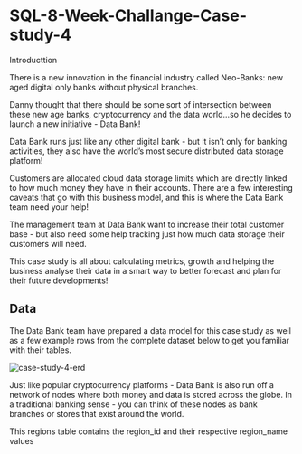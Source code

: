 
# SQL-8-Week-Challange-Case-study-4

Introducttion

There is a new innovation in the financial industry called Neo-Banks: new aged digital only banks without physical branches.

Danny thought that there should be some sort of intersection between these new age banks, cryptocurrency and the data world…so he decides to launch a new initiative - Data Bank!

Data Bank runs just like any other digital bank - but it isn’t only for banking activities, they also have the world’s most secure distributed data storage platform!

Customers are allocated cloud data storage limits which are directly linked to how much money they have in their accounts. There are a few interesting caveats that go with this business model, and this is where the Data Bank team need your help!

The management team at Data Bank want to increase their total customer base - but also need some help tracking just how much data storage their customers will need.

This case study is all about calculating metrics, growth and helping the business analyse their data in a smart way to better forecast and plan for their future developments!

## Data

The Data Bank team have prepared a data model for this case study as well as a few example rows from the complete dataset below to get you familiar with their tables.


![case-study-4-erd](https://github.com/SaamarthMeston/SQL-8-Week-Challange-Case-study-4/assets/111190817/ab269bad-40c9-4e49-9951-a7bfd7f9c7e3)


Just like popular cryptocurrency platforms - Data Bank is also run off a network of nodes where both money and data is stored across the globe. In a traditional banking sense - you can think of these nodes as bank branches or stores that exist around the world.

This regions table contains the region_id and their respective region_name values
